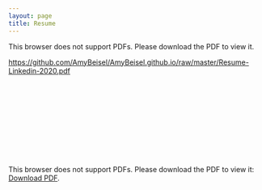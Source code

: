 ```yaml
---
layout: page
title: Resume
---
```


This browser does not support PDFs. Please download the PDF to view it.

https://github.com/AmyBeisel/AmyBeisel.github.io/raw/master/Resume-Linkedin-2020.pdf

<object data="https://github.com/AmyBeisel/AmyBeisel.github.io/raw/master/Resume-Linkedin-2020.pdf" type="application/pdf" width="700px" height="700px">
    <embed src="http://yoursite.com/the.pdf">
        <p>This browser does not support PDFs. Please download the PDF to view it: <a href="https://github.com/AmyBeisel/AmyBeisel.github.io/raw/master/Resume-Linkedin-2020.pdf
">Download PDF</a>.</p>
    </embed>
</object>


